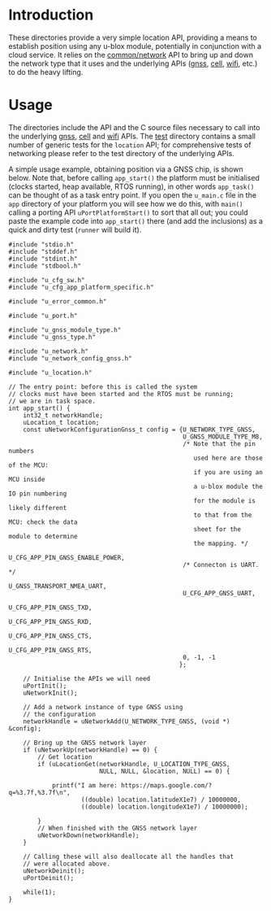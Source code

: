 # Introduction
These directories provide a very simple location API, providing a means to establish position using any u-blox module, potentially in conjunction with a cloud service.  It relies on the [common/network](/common/network) API to bring up and down the network type that it uses and the underlying APIs ([gnss](/gnss), [cell](/cell), [wifi](/wifi), etc.) to do the heavy lifting.

# Usage
The directories include the API and the C source files necessary to call into the underlying [gnss](/gnss), [cell](/cell) and [wifi](/wifi) APIs.  The [test](test) directory contains a small number of generic tests for the `location` API; for comprehensive tests of networking please refer to the test directory of the underlying APIs.

A simple usage example, obtaining position via a GNSS chip, is shown below.  Note that, before calling `app_start()` the platform must be initialised (clocks started, heap available, RTOS running), in other words `app_task()` can be thought of as a task entry point.  If you open the `u_main.c` file in the `app` directory of your platform you will see how we do this, with `main()` calling a porting API `uPortPlatformStart()` to sort that all out; you could paste the example code into `app_start()` there (and add the inclusions) as a quick and dirty test (`runner` will build it).

```
#include "stdio.h"
#include "stddef.h"
#include "stdint.h"
#include "stdbool.h"

#include "u_cfg_sw.h"
#include "u_cfg_app_platform_specific.h"

#include "u_error_common.h"

#include "u_port.h"

#include "u_gnss_module_type.h"
#include "u_gnss_type.h"

#include "u_network.h"
#include "u_network_config_gnss.h"

#include "u_location.h"

// The entry point: before this is called the system
// clocks must have been started and the RTOS must be running;
// we are in task space.
int app_start() {
    int32_t networkHandle;
    uLocation_t location;
    const uNetworkConfigurationGnss_t config = {U_NETWORK_TYPE_GNSS,
                                                U_GNSS_MODULE_TYPE_M8,
                                                /* Note that the pin numbers
                                                   used here are those of the MCU:
                                                   if you are using an MCU inside
                                                   a u-blox module the IO pin numbering
                                                   for the module is likely different
                                                   to that from the MCU: check the data
                                                   sheet for the module to determine
                                                   the mapping. */
                                                U_CFG_APP_PIN_GNSS_ENABLE_POWER,
                                                /* Connecton is UART. */
                                                U_GNSS_TRANSPORT_NMEA_UART,
                                                U_CFG_APP_GNSS_UART,
                                                U_CFG_APP_PIN_GNSS_TXD,
                                                U_CFG_APP_PIN_GNSS_RXD,
                                                U_CFG_APP_PIN_GNSS_CTS,
                                                U_CFG_APP_PIN_GNSS_RTS,
                                                0, -1, -1
                                               };

    // Initialise the APIs we will need
    uPortInit();
    uNetworkInit();

    // Add a network instance of type GNSS using
    // the configuration
    networkHandle = uNetworkAdd(U_NETWORK_TYPE_GNSS, (void *) &config);

    // Bring up the GNSS network layer
    if (uNetworkUp(networkHandle) == 0) {
        // Get location
        if (uLocationGet(networkHandle, U_LOCATION_TYPE_GNSS,
                         NULL, NULL, &location, NULL) == 0) {

            printf("I am here: https://maps.google.com/?q=%3.7f,%3.7f\n",
                    ((double) location.latitudeX1e7) / 10000000,
                    ((double) location.longitudeX1e7) / 10000000);

        }
        // When finished with the GNSS network layer
        uNetworkDown(networkHandle);
    }

    // Calling these will also deallocate all the handles that
    // were allocated above.
    uNetworkDeinit();
    uPortDeinit();

    while(1);
}
```